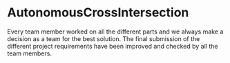 # AutonomousCrossIntersection

Every team member worked on all the different parts and we always make a decision as a team for the best solution.
The final submission of the different project requirements have been improved and checked by all the team members.
